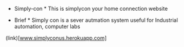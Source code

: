 * Simply-con *
This is simplycon your home connection website

* Brief *
Simply con is a sever autmation system useful for Industrial automation, computer labs

(link)[www.simplyconus.herokuapp.com]
